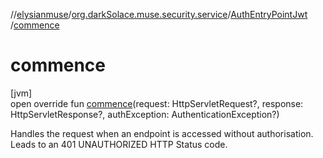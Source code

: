 //[elysianmuse](../../../index.md)/[org.darkSolace.muse.security.service](../index.md)/[AuthEntryPointJwt](index.md)
/[commence](commence.md)

# commence

[jvm]\
open override fun [commence](commence.md)(request: HttpServletRequest?, response: HttpServletResponse?, authException:
AuthenticationException?)

Handles the request when an endpoint is accessed without authorisation. Leads to an 401 UNAUTHORIZED HTTP Status code.

